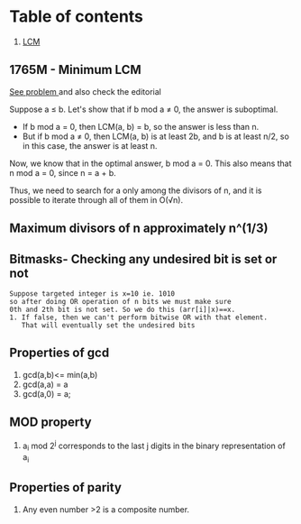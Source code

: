 
# Table of contents
1. [LCM](#1765m---minimum-lcm)

## 1765M - Minimum LCM
[See problem ](https://codeforces.com/contest/1765/problem/M) and also check the editorial

Suppose a ≤ b. Let's show that if b mod a ≠ 0, the answer is suboptimal.

- If b mod a = 0, then LCM(a, b) = b, so the answer is less than n.
- But if b mod a ≠ 0, then LCM(a, b) is at least 2b, and b is at least n/2, so in this case, the answer is at least n.

Now, we know that in the optimal answer, b mod a = 0. This also means that n mod a = 0, since n = a + b.

Thus, we need to search for a only among the divisors of n, and it is possible to iterate through all of them in O(√n).

## Maximum divisors of n approximately n^(1/3)
## Bitmasks- Checking any undesired bit is set or not
    Suppose targeted integer is x=10 ie. 1010
    so after doing OR operation of n bits we must make sure 
    0th and 2th bit is not set. So we do this (arr[i]|x)==x.
    1. If false, then we can't perform bitwise OR with that element.
       That will eventually set the undesired bits 
## Properties of gcd
1. gcd(a,b)<= min(a,b)
2. gcd(a,a) = a
3. gcd(a,0) = a;
## MOD property 
1. a<sub>i</sub> mod 2<sup>j</sup>
 corresponds to the last j
 digits in the binary representation of a<sub>i</sub>
## Properties of parity
1. Any even number >2 is a composite number.

